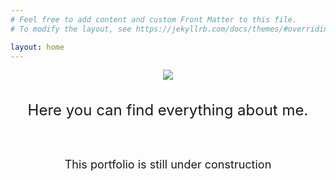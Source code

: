```yaml
---
# Feel free to add content and custom Front Matter to this file.
# To modify the layout, see https://jekyllrb.com/docs/themes/#overriding-theme-defaults

layout: home
---
```



<!-- Cover image -->
<div id="image-table" align="center">
    <img src="https://media.tenor.com/_HPofCxgZcAAAAAC/mr-robot-elliot-alderson.gif"/>
</div>
<br><br>

<!-- Cover image -->
<div align="center">
     <font size="5">Here you can find everything about me.</font>
</div>

<br><br>

<!-- TODO: Add data then delete this block -->
<div align="center">
     <font size="4">This portfolio is still under construction</font>
</div>

<br><br>



